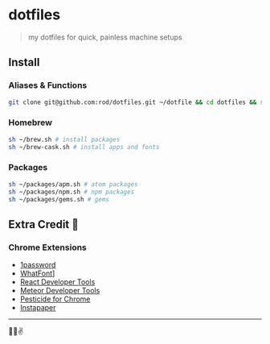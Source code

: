 # dotfiles

> my dotfiles for quick, painless machine setups

## Install

### Aliases & Functions

```bash
git clone git@github.com:rod/dotfiles.git ~/dotfile && cd dotfiles && source setup.sh
```

### Homebrew

```bash
sh ~/brew.sh # install packages
sh ~/brew-cask.sh # install apps and fonts
```

### Packages

```bash
sh ~/packages/apm.sh # atom packages
sh ~/packages/npm.sh # npm packages
sh ~/packages/gems.sh # gems
```

## Extra Credit 🌟

### Chrome Extensions

- [1password](https://chrome.google.com/webstore/detail/1password-password-manage/aomjjhallfgjeglblehebfpbcfeobpgk?hl=en-US)
- [WhatFont](https://chrome.google.com/webstore/detail/whatfont/jabopobgcpjmedljpbcaablpmlmfcogm?hl=en-US)]
- [React Developer Tools](https://chrome.google.com/webstore/detail/react-developer-tools/fmkadmapgofadopljbjfkapdkoienihi)
- [Meteor Developer Tools](https://chrome.google.com/webstore/detail/meteor-devtools/ippapidnnboiophakmmhkdlchoccbgje?hl=en-US)
- [Pesticide for Chrome](https://chrome.google.com/webstore/detail/pesticide-for-chrome/bblbgcheenepgnnajgfpiicnbbdmmooh)
- [Instapaper](https://chrome.google.com/webstore/detail/instapaper/ldjkgaaoikpmhmkelcgkgacicjfbofhh)

---

👊💥✌️
